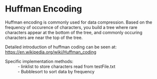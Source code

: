 # Huffman Encoding
Huffman encoding is commonly used for data compression. Based on the frequency of occurence
of characters, you build a tree where rare characters appear at the bottom of the tree, and
commonly occuring characters are near the top of the tree.

Detailed introduction of huffman coding can be seen at: https://en.wikipedia.org/wiki/Huffman_coding 


Specific implementation methods:  
&emsp;&emsp;&emsp;- linklist to store characters read from testFile.txt  
&emsp;&emsp;&emsp;- Bubblesort to sort data by frequency
